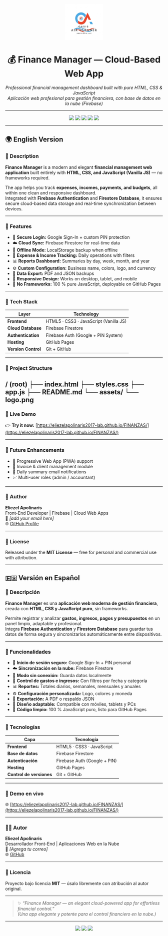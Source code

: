 <!-- Banner -->
<p align="center">
  <img src="https://raw.githubusercontent.com/eliezelapolinaris2017-lab/FINANZAS/main/assets/logo.png" width="120" alt="Finance Manager Logo">
</p>

<h1 align="center">💰 Finance Manager — Cloud-Based Web App</h1>
<p align="center">
  <em>Professional financial management dashboard built with pure HTML, CSS & JavaScript</em><br>
  <em>Aplicación web profesional para gestión financiera, con base de datos en la nube (Firebase)</em>
</p>

---

<p align="center">
  <img src="https://img.shields.io/badge/HTML5-E34F26?style=for-the-badge&logo=html5&logoColor=white"/>
  <img src="https://img.shields.io/badge/CSS3-1572B6?style=for-the-badge&logo=css3&logoColor=white"/>
  <img src="https://img.shields.io/badge/JavaScript-F7DF1E?style=for-the-badge&logo=javascript&logoColor=black"/>
  <img src="https://img.shields.io/badge/Firebase-FFCA28?style=for-the-badge&logo=firebase&logoColor=black"/>
  <img src="https://img.shields.io/badge/GitHub%20Pages-222222?style=for-the-badge&logo=githubpages&logoColor=white"/>
</p>

---

## 🌍 English Version

### 🧾 Description
**Finance Manager** is a modern and elegant **financial management web application** built entirely with **HTML, CSS, and JavaScript (Vanilla JS)** — no frameworks required.  

The app helps you track **expenses, incomes, payments, and budgets**, all within one clean and responsive dashboard.  
Integrated with **Firebase Authentication** and **Firestore Database**, it ensures secure cloud-based data storage and real-time synchronization between devices.

---

### 🚀 Features
- 🔐 **Secure Login:** Google Sign-In + custom PIN protection  
- ☁️ **Cloud Sync:** Firebase Firestore for real-time data  
- 💾 **Offline Mode:** LocalStorage backup when offline  
- 💸 **Expense & Income Tracking:** Daily operations with filters  
- 📊 **Reports Dashboard:** Summaries by day, week, month, and year  
- ⚙️ **Custom Configuration:** Business name, colors, logo, and currency  
- 🧾 **Data Export:** PDF and JSON backups  
- 📱 **Responsive Design:** Works on desktop, tablet, and mobile  
- 🧠 **No Frameworks:** 100 % pure JavaScript, deployable on GitHub Pages  

---

### 🧰 Tech Stack
| Layer | Technology |
|-------|-------------|
| **Frontend** | HTML5 · CSS3 · JavaScript (Vanilla JS) |
| **Cloud Database** | Firebase Firestore |
| **Authentication** | Firebase Auth (Google + PIN System) |
| **Hosting** | GitHub Pages |
| **Version Control** | Git + GitHub |

---

### 📁 Project Structure
/ (root)
├── index.html
├── styles.css
├── app.js
├── README.md
└── assets/
└── logo.png
---

### 🔗 Live Demo
👉 **Try it now:** [https://eliezelapolinaris2017-lab.github.io/FINANZAS/](https://eliezelapolinaris2017-lab.github.io/FINANZAS/)

---

### 🧩 Future Enhancements
- 📱 Progressive Web App (PWA) support  
- 🧾 Invoice & client management module  
- 🔔 Daily summary email notifications  
- 📈 Multi-user roles (admin / accountant)  

---

### 👤 Author
**Eliezel Apolinaris**  
Front-End Developer | Firebase | Cloud Web Apps  
📧 *[add your email here]*  
🌐 [GitHub Profile](https://github.com/eliezelapolinaris2017-lab)

---

### 🪪 License
Released under the **MIT License** — free for personal and commercial use with attribution.  

---

## 🇪🇸 Versión en Español

### 🧾 Descripción
**Finance Manager** es una **aplicación web moderna de gestión financiera**, creada con **HTML, CSS y JavaScript puro**, sin frameworks.  

Permite registrar y analizar **gastos, ingresos, pagos y presupuestos** en un panel limpio, adaptable y profesional.  
Integra **Firebase Authentication** y **Firestore Database** para guardar tus datos de forma segura y sincronizarlos automáticamente entre dispositivos.

---

### 🚀 Funcionalidades
- 🔐 **Inicio de sesión seguro:** Google Sign-In + PIN personal  
- ☁️ **Sincronización en la nube:** Firebase Firestore  
- 💾 **Modo sin conexión:** Guarda datos localmente  
- 💸 **Control de gastos e ingresos:** Con filtros por fecha y categoría  
- 📊 **Reportes:** Totales diarios, semanales, mensuales y anuales  
- ⚙️ **Configuración personalizada:** Logo, colores y moneda  
- 🧾 **Exportación:** A PDF o respaldo JSON  
- 📱 **Diseño adaptable:** Compatible con móviles, tablets y PCs  
- 🧠 **Código limpio:** 100 % JavaScript puro, listo para GitHub Pages  

---

### 🧰 Tecnologías
| Capa | Tecnología |
|------|-------------|
| **Frontend** | HTML5 · CSS3 · JavaScript |
| **Base de datos** | Firebase Firestore |
| **Autenticación** | Firebase Auth (Google + PIN) |
| **Hosting** | GitHub Pages |
| **Control de versiones** | Git + GitHub |

---

### 🔗 Demo en vivo
🌐 [https://eliezelapolinaris2017-lab.github.io/FINANZAS/](https://eliezelapolinaris2017-lab.github.io/FINANZAS/)

---

### 👨‍💻 Autor
**Eliezel Apolinaris**  
Desarrollador Front-End | Aplicaciones Web en la Nube  
📧 *[Agrega tu correo]*  
🌐 [GitHub](https://github.com/eliezelapolinaris2017-lab)

---

### 🪪 Licencia
Proyecto bajo licencia **MIT** — úsalo libremente con atribución al autor original.  

---

> ✨ *“Finance Manager — an elegant cloud-powered app for effortless financial control.”*  
> *(Una app elegante y potente para el control financiero en la nube.)*

---

<p align="center">
  <img src="https://img.shields.io/badge/Status-Completed-brightgreen?style=flat-square"/>
  <img src="https://img.shields.io/github/last-commit/eliezelapolinaris2017-lab/FINANZAS?style=flat-square"/>
  <img src="https://img.shields.io/github/languages/top/eliezelapolinaris2017-lab/FINANZAS?style=flat-square"/>
</p>
